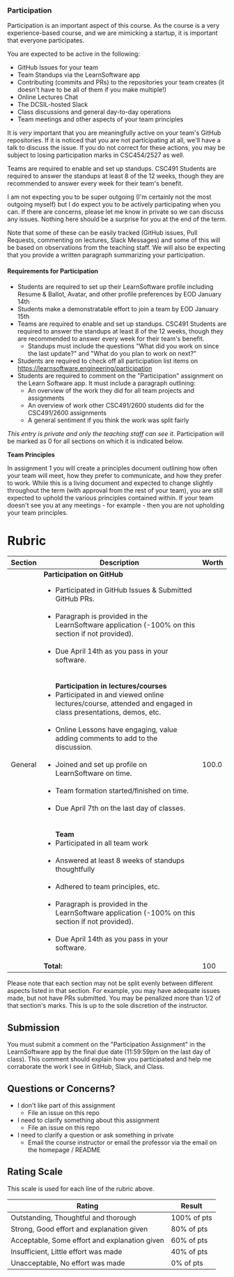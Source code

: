 ### Participation

Participation is an important aspect of this course. As the course is a very experience-based course, and we are mimicking a startup, it is important that everyone participates.

You are expected to be active in the following:

- GitHub Issues for your team
- Team Standups via the LearnSoftware app
- Contributing (commits and PRs) to the repositories your team creates (it doesn't have to be all of them if you make multiple!)
- Online Lectures Chat
- The DCSIL-hosted Slack
- Class discussions and general day-to-day operations
- Team meetings and other aspects of your team principles

It is _very_ important that you are meaningfully active on your team's GitHub repositories. If it is noticed that you are not participating at all, we'll have a talk to discuss the issue. If you do not correct for these actions, you may be subject to losing participation marks in CSC454/2527 as well.

Teams are required to enable and set up standups. CSC491 Students are required to answer the standups at least 8 of the 12 weeks, though they are recommended to answer every week for their team's benefit.

I am not expecting you to be super outgoing (I'm certainly not the most outgoing myself) but I do expect you to be actively participating when you can. If there are concerns, please let me know in private so we can discuss any issues. Nothing here should be a surprise for you at the end of the term.

Note that some of these can be easily tracked (GitHub issues, Pull Requests, commenting on lectures, Slack Messages) and some of this will be based on observations from the teaching staff. We will also be expecting that you provide a written paragraph summarizing your participation.
#### Requirements for Participation

- Students are required to set up their LearnSoftware profile including Resume & Ballot, Avatar, and other profile preferences by EOD January 14th
- Students make a demonstratable effort to join a team by EOD January 15th
- Teams are required to enable and set up standups. CSC491 Students are required to answer the standups at least 8 of the 12 weeks, though they are recommended to answer every week for their team's benefit.
  - Standups must include the questions "What did you work on since the last update?" and "What do you plan to work on next?"
- Students are required to check off all participation list items on https://learnsoftware.engineering/participation
- Students are required to comment on the "Participation" assignment on the Learn Software app. It must include a paragraph outlining:
  - An overview of the work they did for all team projects and assignments
  - An overview of work other CSC491/2600 students did for the CSC491/2600 assignments
  - A general sentiment if you think the work was split fairly

_This entry is private and only the teaching staff can see it_. Participation will be marked as 0 for all sections on which it is indicated below.

**Team Principles**

In assignment 1 you will create a principles document outlining how often your team will meet, how they prefer to communicate, and how they prefer to work. While this is a living document and expected to change slightly throughout the term (with approval from the rest of your team), you are still expected to uphold the various principles contained within. If your team doesn't see you at any meetings - for example - then you are not upholding your team principles.

# Rubric
 
<!-- RUBRIC START --> 

| Section | Description | Worth |
| --- | --- | --- |
| General | **Participation on GitHub**<br><ul><li>Participated in GitHub Issues & Submitted GitHub PRs.</li><br><li>Paragraph is provided in the LearnSoftware application (-100% on this section if not provided).</li><br><li>Due April 14th as you pass in your software.</li><br><br>**Participation in lectures/courses**<br><li>Participated in and viewed online lectures/course, attended and engaged in class presentations, demos, etc.</li><br><li>Online Lessons have engaging, value adding comments to add to the discussion.</li><br><li>Joined and set up profile on LearnSoftware on time.</li><br><li>Team formation started/finished on time.</li><br><li>Due April 7th on the last day of classes.</li><br><br>**Team**<br><li>Participated in all team work</li><br><li>Answered at least 8 weeks of standups thoughtfully</li><br><li>Adhered to team principles, etc.</li><br><li>Paragraph is provided in the LearnSoftware application (-100% on this section if not provided).</li><br><li>Due April 14th as you pass in your software.</li></ul> | 100.0 |
| | **Total:** | 100 |

 <!-- RUBRIC END -->

Please note that each section may not be split evenly between different aspects listed in that section. For example, you may have adequate issues made, but not have PRs submitted. You may be penalized more than 1/2 of that section's marks. This is up to the sole discretion of the instructor.

## Submission

You must submit a comment on the "Participation Assignment" in the LearnSoftware app by the final due date (11:59:59pm on the last day of class). This comment should explain how you participated and help me corraborate the work I see in GitHub, Slack, and Class.

## Questions or Concerns?

* I don't like part of this assignment
  * File an issue on this repo
* I need to clarify something about this assignment
  * File an issue on this repo
* I need to clarify a question or ask something in private
  * Email the course instructor or email the professor via the email on the homepage / README

## Rating Scale

This scale is used for each line of the rubric above.


| Rating | Result |
| --- | --- |
| Outstanding, Thoughtful and thorough | 100% of pts | 
| Strong, Good effort and explanation given | 80% of pts |
| Acceptable, Some effort and explanation given | 60% of pts |
| Insufficient, Little effort was made | 40% of pts |
| Unacceptable, No effort was made | 0% of pts |
